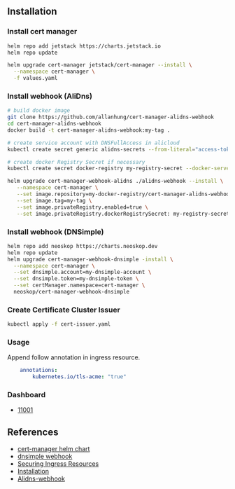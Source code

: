 ## Installation

### Install cert manager
```bash
helm repo add jetstack https://charts.jetstack.io
helm repo update

helm upgrade cert-manager jetstack/cert-manager --install \
  --namespace cert-manager \
  -f values.yaml
```

### Install webhook (AliDns)
```bash
# build docker image
git clone https://github.com/allanhung/cert-manager-alidns-webhook
cd cert-manager-alidns-webhook
docker build -t cert-manager-alidns-webhook:my-tag .

# create service account with DNSFullAccess in alicloud   
kubectl create secret generic alidns-secrets --from-literal="access-token=yourtoken" --from-literal="secret-key=yoursecret"i -n cert-manager

# create docker Registry Secret if necessary
kubectl create secret docker-registry my-registry-secret --docker-server=my-docker-registry --docker-username=my-name --docker-password=my-password

helm upgrade cert-manager-webhook-alidns ./alidns-webhook --install \
   --namespace cert-manager \
   --set image.repository=my-docker-registry/cert-manager-alidns-webhook \
   --set image.tag=my-tag \
   --set image.privateRegistry.enabled=true \
   --set image.privateRegistry.dockerRegistrySecret: my-registry-secret
```

### Install webhook (DNSimple)
```bash
helm repo add neoskop https://charts.neoskop.dev
helm repo update
helm upgrade cert-manager-webhook-dnsimple -install \
  --namespace cert-manager \
  --set dnsimple.account=my-dnsimple-account \
  --set dnsimple.token=my-dnsimple-token \
  --set certManager.namespace=cert-manager \
  neoskop/cert-manager-webhook-dnsimple
```

### Create Certificate Cluster Issuer
```bash  
kubectl apply -f cert-issuer.yaml
```

### Usage
Append follow annotation in ingress resource.
```yaml
    annotations:
        kubernetes.io/tls-acme: "true" 
```

### Dashboard
* [11001](https://grafana.com/grafana/dashboards/11001)

## References
* [cert-manager helm chart](https://github.com/jetstack/cert-manager/tree/master/deploy)
* [dnsimple webhook](https://github.com/neoskop/cert-manager-webhook-dnsimple)
* [Securing Ingress Resources](https://cert-manager.io/docs/usage/ingress)
* [Installation](https://cert-manager.io/docs/installation/kubernetes)
* [Alidns-webhook](https://github.com/DEVmachine-fr/cert-manager-alidns-webhook)
